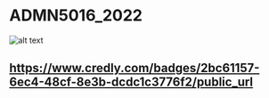 # ADMN5016_2022

![alt text](https://images.credly.com/images/ba34cb1c-4344-43f5-9685-55e2e901c0f0/Data_Analysis_using_Python.png)
## https://www.credly.com/badges/2bc61157-6ec4-48cf-8e3b-dcdc1c3776f2/public_url
